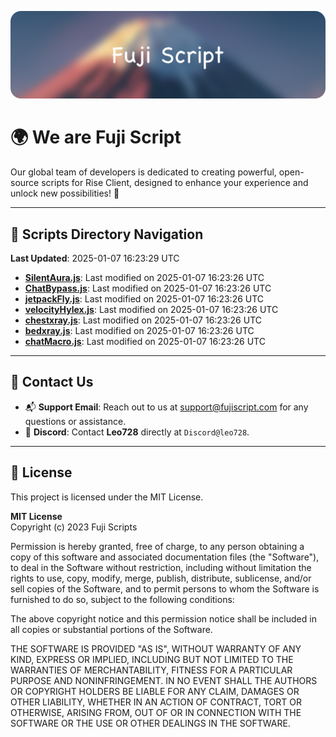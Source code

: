 ![Banner](.github/b.webp)

# 🌍 **We are Fuji Script**

Our global team of developers is dedicated to creating powerful, open-source scripts for Rise Client, designed to enhance your experience and unlock new possibilities! 🌟

---
<!-- SCRIPTS_NAVIGATION_START -->
## 📂 **Scripts Directory Navigation**

**Last Updated**: 2025-01-07 16:23:29 UTC

- **[SilentAura.js](scripts/SilentAura.js)**: Last modified on 2025-01-07 16:23:26 UTC
- **[ChatBypass.js](scripts/ChatBypass.js)**: Last modified on 2025-01-07 16:23:26 UTC
- **[jetpackFly.js](scripts/jetpackFly.js)**: Last modified on 2025-01-07 16:23:26 UTC
- **[velocityHylex.js](scripts/velocityHylex.js)**: Last modified on 2025-01-07 16:23:26 UTC
- **[chestxray.js](scripts/chestxray.js)**: Last modified on 2025-01-07 16:23:26 UTC
- **[bedxray.js](scripts/bedxray.js)**: Last modified on 2025-01-07 16:23:26 UTC
- **[chatMacro.js](scripts/chatMacro.js)**: Last modified on 2025-01-07 16:23:26 UTC

<!-- SCRIPTS_NAVIGATION_END -->

---

## 💬 **Contact Us**  
- 📬 **Support Email**: Reach out to us at [support@fujiscript.com](mailto:support@fujiscript.com) for any questions or assistance.  
- 💬 **Discord**: Contact **Leo728** directly at `Discord@leo728`.

---

## 📜 **License**

This project is licensed under the MIT License.  

**MIT License**  
Copyright (c) 2023 Fuji Scripts  

Permission is hereby granted, free of charge, to any person obtaining a copy of this software and associated documentation files (the "Software"), to deal in the Software without restriction, including without limitation the rights to use, copy, modify, merge, publish, distribute, sublicense, and/or sell copies of the Software, and to permit persons to whom the Software is furnished to do so, subject to the following conditions:  

The above copyright notice and this permission notice shall be included in all copies or substantial portions of the Software.  

THE SOFTWARE IS PROVIDED "AS IS", WITHOUT WARRANTY OF ANY KIND, EXPRESS OR IMPLIED, INCLUDING BUT NOT LIMITED TO THE WARRANTIES OF MERCHANTABILITY, FITNESS FOR A PARTICULAR PURPOSE AND NONINFRINGEMENT. IN NO EVENT SHALL THE AUTHORS OR COPYRIGHT HOLDERS BE LIABLE FOR ANY CLAIM, DAMAGES OR OTHER LIABILITY, WHETHER IN AN ACTION OF CONTRACT, TORT OR OTHERWISE, ARISING FROM, OUT OF OR IN CONNECTION WITH THE SOFTWARE OR THE USE OR OTHER DEALINGS IN THE SOFTWARE.  
